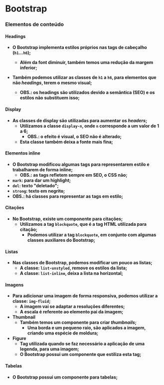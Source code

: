 # Bootstrap



### Elementos de conteúdo

#### Headings

- **O Bootstrap implementa estilos próprios nas tags de cabeçalho (`h1`...`h6`);**
  - **Além da font diminuir, também temos uma redução da margem inferior;**

- **Também podemos utilizar as classes de `h1` a `h6`, para elementos que não _headings_, terem o mesmo visual;**
  - **OBS.: os headings são utilizados devido a semântica (SEO) e os estilos não substituem isso;**




#### Display

- **As classes de display são utilizadas para aumentar os _headers_;**
  - **Utilizamos a classe `display-n`, onde `n` corresponde a um valor de 1 a 6;**
    - **OBS.: o efeito é visual, o SEO não é alterado;**
  - **Esta classe também deixa a fonte mais fina;**



#### Elementos inline

- **O Bootstrap modificou algumas tags para representarem estilo e trabalharem de forma inline;**
  - **OBS.: as tags refletem sempre em SEO, o CSS não;**
- **`mark`: para dar um highlight;**
- **`del`: texto "deletado";**
- **`strong`: texto em negrito;**
- **OBS.: há classes para representar as tags em estilo;**



#### Citações

- **No Bootstrap, existe um componente para citações;**
  - **Utilizamos a tag `blockquote`, que é a tag HTML utilizada para citação;**
    - **Podemos utilizar a tag `blockquote`, em conjunto com algumas classes auxiliares do Bootstrap;**



#### Listas

- **Nas classes de Bootstrap, podemos modificar um pouco as listas;**
  - **A classe: `list-unstyled`, remove os estilos da lista;**
  - **A classe: `list-inline`, deixa a lista na horizontal;**



#### Imagens

- **Para adicionar uma imagem de forma responsiva, podemos utilizar a classe: `img-fluid`;**
  - **A imagem vai se adaptar a resoluções diferentes;**
  - **A escala é referente ao elemento pai da imagem;**
- **Thumbnail**
  - **Também temos um componente para criar _thumbnails_;**
    - **Uma borda e um pequeno raio, são aplicados a imagem, criando uma espécie de moldura;**
- **Figure**
  - **Tag utilizada quando se faz necessário a aplicação de uma legenda, para uma imagem;**
  - **O Bootstrap possui um componente que estiliza esta tag;**



#### Tabelas

- **O Bootstrap possui um componente para tabelas;**



